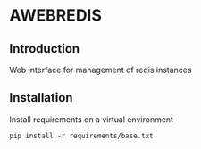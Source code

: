 AWEBREDIS
=========

Introduction
------------

Web interface for management of redis instances

Installation
------------

Install requirements on a virtual environment

```pip install -r requirements/base.txt```

